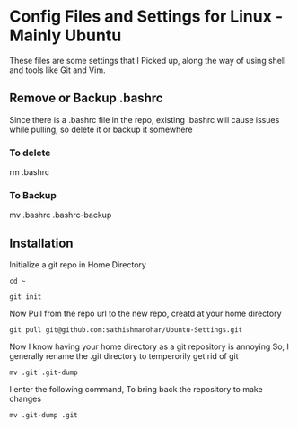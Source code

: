 # Config Files and Settings for Linux - Mainly Ubuntu

These files are some settings that I Picked up, along the way of using shell 
and tools like Git and Vim.

## Remove or Backup .bashrc
Since there is a .bashrc file in the repo, existing .bashrc will cause issues 
while pulling, so delete it or backup it somewhere

### To delete
rm .bashrc

### To Backup
mv .bashrc .bashrc-backup

## Installation

Initialize a git repo in Home Directory

`cd ~`

`git init`

Now Pull from the repo url to the new repo, creatd at your home directory

`git pull git@github.com:sathishmanohar/Ubuntu-Settings.git`

Now I know having your home directory as a git repository is annoying
So, I generally rename the .git directory to temperorily get rid of git

`mv .git .git-dump`

I enter the following command, To bring back the repository to make changes

`mv .git-dump .git`
